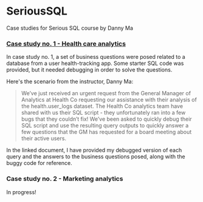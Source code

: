 # SeriousSQL
Case studies for Serious SQL course by Danny Ma

### [Case study no. 1 - Health care analytics](https://github.com/JacobTews/SeriousSQL/blob/main/health_mini_case_study.md)
In case study no. 1, a set of business questions were posed related to a database from a user health-tracking app.
Some starter SQL code was provided, but it needed debugging in order to solve the questions.

Here's the scenario from the instructor, Danny Ma:
> We’ve just received an urgent request from the General Manager of Analytics at Health Co requesting our assistance with their analysis of the health.user_logs dataset.
> The Health Co analytics team have shared with us their SQL script - they unfortunately ran into a few bugs that they couldn’t fix!
> We’ve been asked to quickly debug their SQL script and use the resulting query outputs to quickly answer a few questions that the GM has requested for a board meeting about their active users.

In the linked document, I have provided my debugged version of each query and the answers to the business questions posed, along with the buggy code for reference.

### Case study no. 2 - Marketing analytics
In progress!
